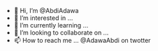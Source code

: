 - 👋 Hi, I’m @AbdiAdawa
- 👀 I’m interested in ...
- 🌱 I’m currently learning ...
- 💞️ I’m looking to collaborate on ...
- 📫 How to reach me ...
@AdawaAbdi on twotter
<!---
AbdiAdawa/AbdiAdawa is a ✨ special ✨ repository because its `README.md` (this file) appears on your GitHub profile.
You can click the Preview link to take a look at your changes.
--->
